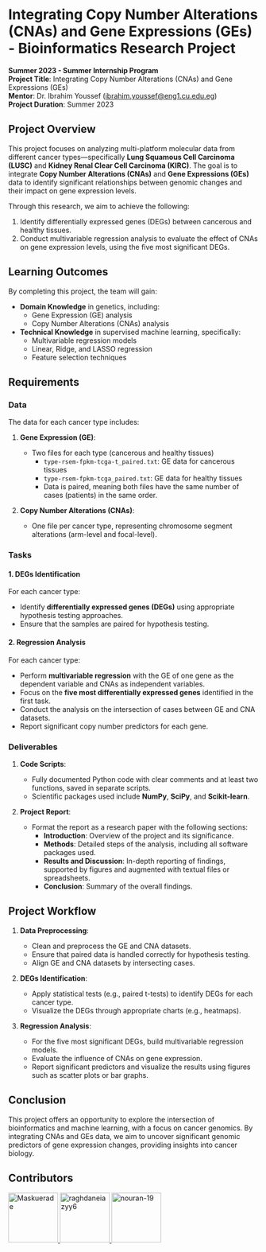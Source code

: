 # Integrating Copy Number Alterations (CNAs) and Gene Expressions (GEs) - Bioinformatics Research Project

**Summer 2023 - Summer Internship Program**  
**Project Title**: Integrating Copy Number Alterations (CNAs) and Gene Expressions (GEs)  
**Mentor**: Dr. Ibrahim Youssef (ibrahim.youssef@eng1.cu.edu.eg)  
**Project Duration**: Summer 2023

## Project Overview

This project focuses on analyzing multi-platform molecular data from different cancer types—specifically **Lung Squamous Cell Carcinoma (LUSC)** and **Kidney Renal Clear Cell Carcinoma (KIRC)**. The goal is to integrate **Copy Number Alterations (CNAs)** and **Gene Expressions (GEs)** data to identify significant relationships between genomic changes and their impact on gene expression levels.

Through this research, we aim to achieve the following:

1. Identify differentially expressed genes (DEGs) between cancerous and healthy tissues.
2. Conduct multivariable regression analysis to evaluate the effect of CNAs on gene expression levels, using the five most significant DEGs.

## Learning Outcomes

By completing this project, the team will gain:

- **Domain Knowledge** in genetics, including:
  - Gene Expression (GE) analysis
  - Copy Number Alterations (CNAs) analysis
- **Technical Knowledge** in supervised machine learning, specifically:
  - Multivariable regression models
  - Linear, Ridge, and LASSO regression
  - Feature selection techniques

## Requirements

### Data
The data for each cancer type includes:
1. **Gene Expression (GE)**:  
   - Two files for each type (cancerous and healthy tissues)  
     - `type-rsem-fpkm-tcga-t_paired.txt`: GE data for cancerous tissues  
     - `type-rsem-fpkm-tcga_paired.txt`: GE data for healthy tissues  
     - Data is paired, meaning both files have the same number of cases (patients) in the same order.
     
2. **Copy Number Alterations (CNAs)**:  
   - One file per cancer type, representing chromosome segment alterations (arm-level and focal-level).

### Tasks

#### 1. DEGs Identification
For each cancer type:
- Identify **differentially expressed genes (DEGs)** using appropriate hypothesis testing approaches.
- Ensure that the samples are paired for hypothesis testing.

#### 2. Regression Analysis
For each cancer type:
- Perform **multivariable regression** with the GE of one gene as the dependent variable and CNAs as independent variables.
- Focus on the **five most differentially expressed genes** identified in the first task.
- Conduct the analysis on the intersection of cases between GE and CNA datasets.
- Report significant copy number predictors for each gene.

### Deliverables

1. **Code Scripts**:
   - Fully documented Python code with clear comments and at least two functions, saved in separate scripts.
   - Scientific packages used include **NumPy**, **SciPy**, and **Scikit-learn**.

2. **Project Report**:
   - Format the report as a research paper with the following sections:
     - **Introduction**: Overview of the project and its significance.
     - **Methods**: Detailed steps of the analysis, including all software packages used.
     - **Results and Discussion**: In-depth reporting of findings, supported by figures and augmented with textual files or spreadsheets.
     - **Conclusion**: Summary of the overall findings.

## Project Workflow

1. **Data Preprocessing**:
   - Clean and preprocess the GE and CNA datasets.
   - Ensure that paired data is handled correctly for hypothesis testing.
   - Align GE and CNA datasets by intersecting cases.

2. **DEGs Identification**:
   - Apply statistical tests (e.g., paired t-tests) to identify DEGs for each cancer type.
   - Visualize the DEGs through appropriate charts (e.g., heatmaps).

3. **Regression Analysis**:
   - For the five most significant DEGs, build multivariable regression models.
   - Evaluate the influence of CNAs on gene expression.
   - Report significant predictors and visualize the results using figures such as scatter plots or bar graphs.

## Conclusion

This project offers an opportunity to explore the intersection of bioinformatics and machine learning, with a focus on cancer genomics. By integrating CNAs and GEs data, we aim to uncover significant genomic predictors of gene expression changes, providing insights into cancer biology.

## Contributors
<div align="left">
  <a href="https://github.com/Maskuerade">
    <img src="https://avatars.githubusercontent.com/u/106713214?v=4" width="100px" alt="Maskuerade">
  </a>
  <a href="https://github.com/raghdaneiazyy6">
    <img src="https://avatars.githubusercontent.com/u/96526181?v=4" width="100px" alt="raghdaneiazyy6">
  </a>
  <a href="https://github.com/nouran-19">
    <img src="https://avatars.githubusercontent.com/u/99448829?v=4" width="100px" alt="nouran-19">
  </a>
</div>

